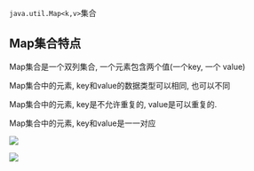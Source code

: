 `java.util.Map<k,v>`集合

## Map集合特点

Map集合是一个双列集合, 一个元素包含两个值(一个key, 一个 value)

Map集合中的元素, key和value的数据类型可以相同, 也可以不同

Map集合中的元素, key是不允许重复的, value是可以重复的.

Map集合中的元素, key和value是一一对应



![](https://pic.superbed.cn/item/5da1c463451253d178cd5c67.jpg)



![](https://pic1.superbed.cn/item/5de86b92f1f6f81c50b6523f.jpg)























